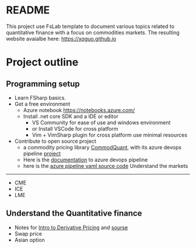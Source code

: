 # README
This project use FsLab template to document various topics related to quantitative finance with a focus on commodities markets. The resulting website avaialbe here: https://xqguo.github.io

Project outline
========================

Programming setup
----------

 * Learn FSharp basics.
 * Get a free environment
    - Azure notebook https://notebooks.azure.com/
    - Install .net core SDK and a IDE or editor
      * VS Community for ease of use and windows environment
      * or Install VSCode for cross platform
      * Vim + VimSharp plugin for cross platform use minimal resources
 * Contribute to open source project
    - a commodity pricing library [CommodQuant](https://github.com/xqguo/CommodQuant), with its azure devops pipeline [project](https://dev.azure.com/guoxiaoq/CommodQuant)
    - Here is the [documentation](https://docs.microsoft.com/en-us/azure/devops/pipelines/?view=azure-devops) to azure devops pipeline  
    - here is the [ azure pipeline yaml source code](https://github.com/microsoft/azure-pipelines-yaml/)
Understand the markets 
-----------------

* CME
* ICE
* LME

Understand the Quantitative finance
------------------
* Notes for [Intro to Derivative Pricing](https://xqguo.github.io/intro.pdf) and [sourse](https://xqguo.github.io/intro.txt)
* Swap price
* Asian option

